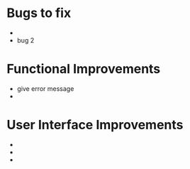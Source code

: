 # Bugs to fix
* 
* bug 2

# Functional Improvements
*  give error message 
*

# User Interface Improvements
* 
*
*